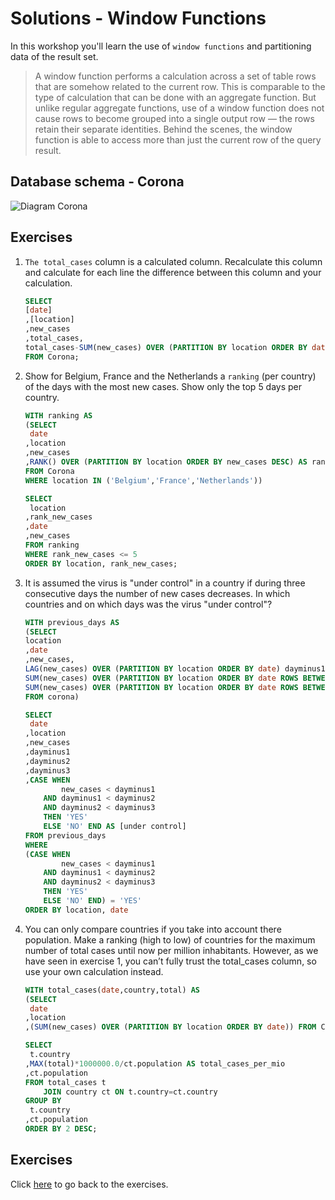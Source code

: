 # Solutions - Window Functions
In this workshop you'll learn the use of `window functions` and partitioning data of the result set.
> A window function performs a calculation across a set of table rows that are somehow related to the current row. This is comparable to the type of calculation that can be done with an aggregate function. But unlike regular aggregate functions, use of a window function does not cause rows to become grouped into a single output row — the rows retain their separate identities. Behind the scenes, the window function is able to access more than just the current row of the query result.

## Database schema - Corona
![Diagram Corona](/workshops/shared/images/diagrams/diagram-corona.png)

## Exercises
1. `The total_cases` column is a calculated column. Recalculate this column and calculate for each line the difference between this column and your calculation. 
    ```sql
    SELECT 
    [date]
    ,[location]
    ,new_cases
    ,total_cases,
    total_cases-SUM(new_cases) OVER (PARTITION BY location ORDER BY date) AS [error (>0 means overestimatioin)]
    FROM Corona;
    ```
2. Show for Belgium, France and the Netherlands a `ranking` (per country) of the days with the most new cases. Show only the top 5 days per country. 
    ```sql
    WITH ranking AS
    (SELECT 
     date
    ,location
    ,new_cases
    ,RANK() OVER (PARTITION BY location ORDER BY new_cases DESC) AS rank_new_cases
    FROM Corona
    WHERE location IN ('Belgium','France','Netherlands'))

    SELECT
     location
    ,rank_new_cases
    ,date
    ,new_cases 
    FROM ranking 
    WHERE rank_new_cases <= 5
    ORDER BY location, rank_new_cases;
    ```
3. It is assumed the virus is "under control" in a country if during three consecutive days 
the number of new cases decreases. In which countries and on which days was the virus "under control"?
    ```sql
    WITH previous_days AS
    (SELECT 
    location
    ,date
    ,new_cases,
    LAG(new_cases) OVER (PARTITION BY location ORDER BY date) dayminus1,
    SUM(new_cases) OVER (PARTITION BY location ORDER BY date ROWS BETWEEN 2 PRECEDING AND 2 PRECEDING) dayminus2,
    SUM(new_cases) OVER (PARTITION BY location ORDER BY date ROWS BETWEEN 3 PRECEDING AND 3 PRECEDING) dayminus3
    FROM corona)

    SELECT
     date
    ,location
    ,new_cases
    ,dayminus1
    ,dayminus2
    ,dayminus3
    ,CASE WHEN 
            new_cases < dayminus1 
        AND dayminus1 < dayminus2 
        AND dayminus2 < dayminus3 
        THEN 'YES' 
        ELSE 'NO' END AS [under control]
    FROM previous_days
    WHERE 
    (CASE WHEN 
            new_cases < dayminus1 
        AND dayminus1 < dayminus2 
        AND dayminus2 < dayminus3 
        THEN 'YES' 
        ELSE 'NO' END) = 'YES'
    ORDER BY location, date
    ```
4. You can only compare countries if you take into account there population. Make a ranking (high to low) of countries for the maximum number of total cases until now per million inhabitants. However, as we have seen in exercise 1, you can’t fully trust the total_cases column, so use your own calculation instead. 
    ```sql
    WITH total_cases(date,country,total) AS 
    (SELECT
     date
    ,location
    ,(SUM(new_cases) OVER (PARTITION BY location ORDER BY date)) FROM Corona)

    SELECT
     t.country
    ,MAX(total)*1000000.0/ct.population AS total_cases_per_mio
    ,ct.population
    FROM total_cases t 
        JOIN country ct ON t.country=ct.country
    GROUP BY
     t.country
    ,ct.population
    ORDER BY 2 DESC;
    ```

## Exercises
Click [here](../window-functions.md) to go back to the exercises.

